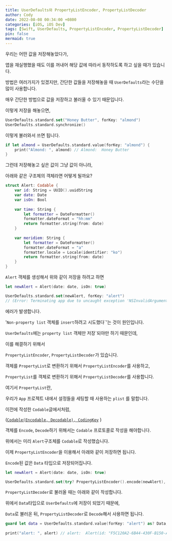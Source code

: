 ```yaml
---
title: UserDefaults와 PropertyListEncoder, PropertyListDecoder
author: Cody
date: 2022-08-08 00:34:00 +0800
categories: [iOS, iOS Dev]
tags: [Swift, UserDefaults, PropertyListEncoder, PropertyListDecoder]
pin: false
mermaid: true
---
```


우리는 어떤 값을 저장해놓았다가,

앱을 재실행했을 때도 이를 꺼내어 해당 값에 따라서 동작하도록 하고 싶을 때가 있습니다.

방법은 여러가지가 있겠지만, 간단한 값들을 저장해놓을 때 `UserDefaults`라는 수단을 많이 사용합니다.

매우 간단한 방법으로 값을 저장하고 불러올 수 있기 때문입니다.

이렇게 저장을 해놓으면,

```swift
UserDefaults.standard.set("Honey Butter", forKey: "almond")
UserDefaults.standard.synchronize()
```

이렇게 불러와서 쓰면 됩니다.

```swift
if let almond = UserDefaults.standard.value(forKey: "almond") {
	print("Almond: ", almond) // Almond:  Honey Butter
}
```

그런데 저장해놓고 싶은 값이 그냥 값이 아니라,

아래와 같은 구조체의 객체라면 어떻게 될까요?

```swift
struct Alert: Codable {
    var id: String = UUID().uuidString
    var date: Date
    var isOn: Bool
    
    var time: String {
        let formatter = DateFormatter()
        formatter.dateFormat = "hh:mm"
        return formatter.string(from: date)
    }
    
    var meridiem: String {
        let formatter = DateFormatter()
        formatter.dateFormat = "a"
        formatter.locale = Locale(identifier: "ko")
        return formatter.string(from: date)
    }
}
```

`Alert` 객체를 생성해서 위와 같이 저장을 하려고 하면

```swift
let newAlert = Alert(date: date, isOn: true)

UserDefaults.standard.set(newAlert, forKey: "alert")
// (Error: Terminating app due to uncaught exception 'NSInvalidArgumentException', reason: 'Attempt to insert non-property list object Drink.Alert(id: "5B8E2C5C-71AB-4589-BF09-A5CC2BAE584E", date: 2022-08-07 20:53:42 +0000, isOn: true) for key alert')
```

에러가 발생합니다.

'`Non-property list` 객체를 `insert`하려고 시도했다`'는 것이 원인입니다.

`UserDefaults`에는 `property list` 객체만 저장`되야만 하기 때문인데,

이를 해결하기 위해서

`PropertyListEncoder`, `PropertyListDecoder`가 있습니다.

객체를 `PropertyList`로 변환하기 위해서 `PropertyListEncoder`를 사용하고,

`PropertyList`를 객체로 변환하기 위해서 `PropertyListDecoder`를 사용합니다.

여기서 `PropertyList`란,

우리가 `App` 프로젝트 내에서 설정들을 세팅할 때 사용하는 `plist` 를 말합니다.

이전에 작성한 `Codable`글에서처럼,

([`Codable(Encodable, Decodable), CodingKey`](https://swiftycody.github.io/posts/Swift-Codable-Encodable-Decodable-CodingKey/) )

객체를 `Encode`, `Decode`하기 위해서는 `Codable` 프로토콜로 작성을 해야합니다.

위에서는 미리 `Alert`구조체를 `Codable`로 작성했습니다.

이제 `PropertyListEncoder`을 이용해서 아래와 같이 저장하면 됩니다.

`Encode`된 값은 `Data` 타입으로 저장되어집니다.

```swift
let newAlert = Alert(date: date, isOn: true)

UserDefaults.standard.set(try? PropertyListEncoder().encode(newAlert), forKey: "alert")
```

`PropertyListDecoder`로 불러올 때는 아래와 같이 작성합니다.

위에서 `Data`타입으로 `UserDefaults`에 저장이 되었기 때문에,

`Data`로 불러온 뒤, `PropertyListDecoder`로 `Decode`해서 사용하면 됩니다.

```swift
guard let data = UserDefaults.standard.value(forKey: "alert") as? Data, let alert = try? PropertyListDecoder().decode(Alert.self, from: data) else { return }
            
print("alert: ", alert) // alert:  Alert(id: "F5C120A2-6B44-430F-B150-A1FE69810223", date: 2022-08-07 21:12:54 +0000, isOn: true)
```